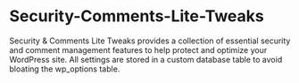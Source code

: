 # Security-Comments-Lite-Tweaks
Security &amp; Comments Lite Tweaks provides a collection of essential security and comment management features to help protect and optimize your WordPress site. All settings are stored in a custom database table to avoid bloating the wp_options table.
